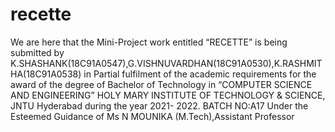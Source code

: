 # recette
We are here that the Mini-Project work entitled “RECETTE” is being submitted by K.SHASHANK(18C91A0547),G.VISHNUVARDHAN(18C91A0530),K.RASHMITHA(18C91A0538) in Partial  fulfilment  of  the  academic  requirements  for  the  award  of  the  degree  of  Bachelor  of Technology in “COMPUTER SCIENCE AND ENGINEERING” HOLY MARY INSTITUTE OF TECHNOLOGY & SCIENCE, JNTU Hyderabad during the year 2021- 2022.
BATCH NO:A17
Under the Esteemed Guidance of Ms N MOUNIKA (M.Tech),Assistant Professor
